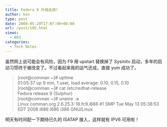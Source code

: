 ```yaml
---
title: Fedora 9 升级达成!
author: kxn
type: post
date: 2008-05-29T17:07:00+00:00
url: /post/195.html
views:
  - 803
categories:
  - Tech Notes
---
```


虽然网上说可能会有风险，因为 F9 用 upstart 替换掉了 Sysinitv 启动，多年的启动习惯终于被改变了。不过看起来我的运气还成，直接 yum 成功了。

> [root@comman ~]# uptime  
> 01:05:37 up 9 min, 1 user, load average: 0.10, 0.15, 0.10  
> [root@comman ~]# cat /etc/redhat-release  
> Fedora release 9 (Sulphur)  
> [root@comman ~]# uname -a  
> Linux comman.org 2.6.25.3-18.fc9.i686 #1 SMP Tue May 13 05:38:53 EDT 2008 i686 i686 i386 GNU/Linux

明天有时间配一下期待已久的 ISATAP 接入，这样就有 IPV6 可用啦！
